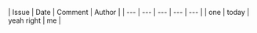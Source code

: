 | Issue | Date | Comment | Author |
| --- | --- | --- | --- | --- |
| one | today | yeah right | me |
